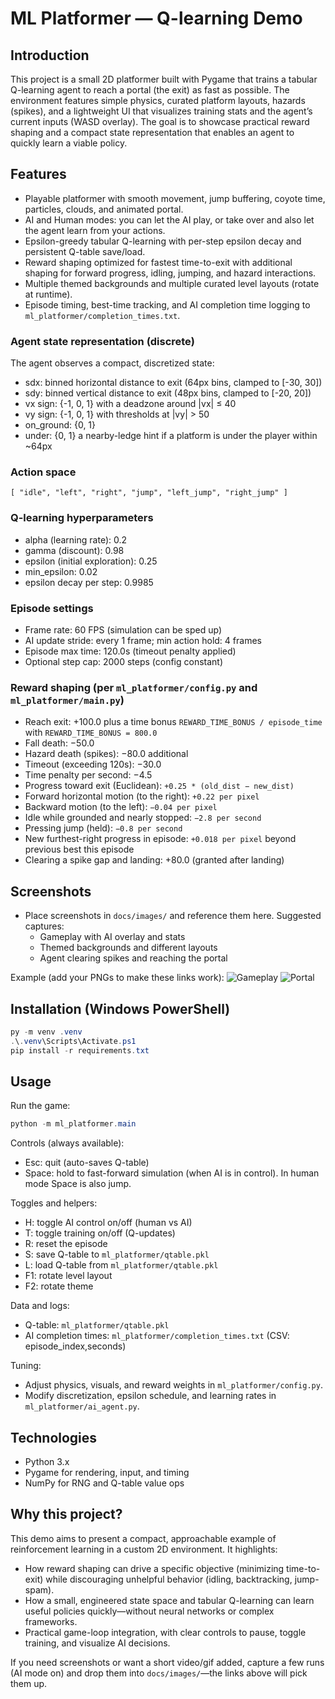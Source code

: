 # ML Platformer — Q-learning Demo

## Introduction
This project is a small 2D platformer built with Pygame that trains a tabular Q-learning agent to reach a portal (the exit) as fast as possible. The environment features simple physics, curated platform layouts, hazards (spikes), and a lightweight UI that visualizes training stats and the agent’s current inputs (WASD overlay). The goal is to showcase practical reward shaping and a compact state representation that enables an agent to quickly learn a viable policy.

## Features
- Playable platformer with smooth movement, jump buffering, coyote time, particles, clouds, and animated portal.
- AI and Human modes: you can let the AI play, or take over and also let the agent learn from your actions.
- Epsilon-greedy tabular Q-learning with per-step epsilon decay and persistent Q-table save/load.
- Reward shaping optimized for fastest time-to-exit with additional shaping for forward progress, idling, jumping, and hazard interactions.
- Multiple themed backgrounds and multiple curated level layouts (rotate at runtime).
- Episode timing, best-time tracking, and AI completion time logging to `ml_platformer/completion_times.txt`.

### Agent state representation (discrete)
The agent observes a compact, discretized state:
- sdx: binned horizontal distance to exit (64px bins, clamped to [-30, 30])
- sdy: binned vertical distance to exit (48px bins, clamped to [-20, 20])
- vx sign: {-1, 0, 1} with a deadzone around |vx| ≤ 40
- vy sign: {-1, 0, 1} with thresholds at |vy| > 50
- on_ground: {0, 1}
- under: {0, 1} a nearby-ledge hint if a platform is under the player within ~64px

### Action space
`[ "idle", "left", "right", "jump", "left_jump", "right_jump" ]`

### Q-learning hyperparameters
- alpha (learning rate): 0.2
- gamma (discount): 0.98
- epsilon (initial exploration): 0.25
- min_epsilon: 0.02
- epsilon decay per step: 0.9985

### Episode settings
- Frame rate: 60 FPS (simulation can be sped up)
- AI update stride: every 1 frame; min action hold: 4 frames
- Episode max time: 120.0s (timeout penalty applied)
- Optional step cap: 2000 steps (config constant)

### Reward shaping (per `ml_platformer/config.py` and `ml_platformer/main.py`)
- Reach exit: +100.0 plus a time bonus `REWARD_TIME_BONUS / episode_time` with `REWARD_TIME_BONUS = 800.0`
- Fall death: −50.0
- Hazard death (spikes): −80.0 additional
- Timeout (exceeding 120s): −30.0
- Time penalty per second: −4.5
- Progress toward exit (Euclidean): `+0.25 * (old_dist − new_dist)`
- Forward horizontal motion (to the right): `+0.22 per pixel`
- Backward motion (to the left): `−0.04 per pixel`
- Idle while grounded and nearly stopped: `−2.8 per second`
- Pressing jump (held): `−0.8 per second`
- New furthest-right progress in episode: `+0.018 per pixel` beyond previous best this episode
- Clearing a spike gap and landing: +80.0 (granted after landing)

## Screenshots
- Place screenshots in `docs/images/` and reference them here. Suggested captures:
	- Gameplay with AI overlay and stats
	- Themed backgrounds and different layouts
	- Agent clearing spikes and reaching the portal

Example (add your PNGs to make these links work):
![Gameplay](docs/images/gameplay.png)
![Portal](docs/images/portal.png)

## Installation (Windows PowerShell)
```powershell
py -m venv .venv
.\.venv\Scripts\Activate.ps1
pip install -r requirements.txt
```

## Usage
Run the game:
```powershell
python -m ml_platformer.main
```

Controls (always available):
- Esc: quit (auto-saves Q-table)
- Space: hold to fast-forward simulation (when AI is in control). In human mode Space is also jump.

Toggles and helpers:
- H: toggle AI control on/off (human vs AI)
- T: toggle training on/off (Q-updates)
- R: reset the episode
- S: save Q-table to `ml_platformer/qtable.pkl`
- L: load Q-table from `ml_platformer/qtable.pkl`
- F1: rotate level layout
- F2: rotate theme

Data and logs:
- Q-table: `ml_platformer/qtable.pkl`
- AI completion times: `ml_platformer/completion_times.txt` (CSV: episode_index,seconds)

Tuning:
- Adjust physics, visuals, and reward weights in `ml_platformer/config.py`.
- Modify discretization, epsilon schedule, and learning rates in `ml_platformer/ai_agent.py`.

## Technologies
- Python 3.x
- Pygame for rendering, input, and timing
- NumPy for RNG and Q-table value ops

## Why this project?
This demo aims to present a compact, approachable example of reinforcement learning in a custom 2D environment. It highlights:
- How reward shaping can drive a specific objective (minimizing time-to-exit) while discouraging unhelpful behavior (idling, backtracking, jump-spam).
- How a small, engineered state space and tabular Q-learning can learn useful policies quickly—without neural networks or complex frameworks.
- Practical game-loop integration, with clear controls to pause, toggle training, and visualize AI decisions.

If you need screenshots or want a short video/gif added, capture a few runs (AI mode on) and drop them into `docs/images/`—the links above will pick them up.